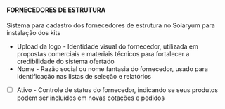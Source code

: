 #### FORNECEDORES DE ESTRUTURA

Sistema para cadastro dos fornecedores de estrutura no Solaryum para instalação dos kits

- Upload da logo - Identidade visual do fornecedor, utilizada em propostas comerciais e materiais técnicos para fortalecer a credibilidade do sistema ofertado
- Nome - Razão social ou nome fantasia do fornecedor, usado para identificação nas listas de seleção e relatórios
- [ ] Ativo - Controle de status do fornecedor, indicando se seus produtos podem ser incluídos em novas cotações e pedidos
